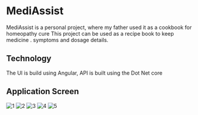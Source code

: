 # MediAssist
MediAssist is a personal project, where my father used it as a cookbook for homeopathy cure
This project can be used as a recipe book to keep medicine . symptoms and dosage details.

## Technology
The UI is build using Angular,
API is built using the Dot Net core

## Application Screen

![1](https://user-images.githubusercontent.com/34052937/147853540-8f205173-02e4-492b-8771-6a29aff1454d.png)
![2](https://user-images.githubusercontent.com/34052937/147853545-d64f2af5-56e1-4f58-91c0-ac727a581220.png)
![3](https://user-images.githubusercontent.com/34052937/147853551-0797c226-1e60-47c0-9a13-4fba27a3bf30.png)
![4](https://user-images.githubusercontent.com/34052937/147853552-1592cc2f-3881-44e7-ad54-299ad6ade0b6.png)
![5](https://user-images.githubusercontent.com/34052937/147853556-5227617d-d540-40b4-965f-250bf4729b91.png)

